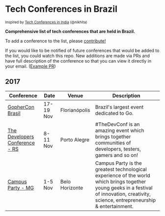 # Tech Conferences in Brazil
<sup>Inspired by [Tech Conferences in India](https://github.com/nikhita/tech-conferences-india) (@nikhita)</sup>

**Comprehensive list of tech conferences that are held in Brazil.**

To add a conference to the list, please [contribute!](CONTRIBUTING.md)

If you would like to be notified of future conferences that would be added to the list, you could watch this repo. New additions are made via PRs and have full description of the conference so that you can view it directly in your email. ([Example PR](https://github.com/samanthakem/tech-conferences-brazil/pull/1))

## 2017

| Conference | Date | Venue | Description |
|------------|------|-------|-------------|
| [GopherCon Brasil](https://2017.gopherconbr.org/) | 17-19 Nov | Florianópolis | Brazil's largest event dedicated to Go. |
| [The Developers Conference - RS](http://www.thedevelopersconference.com.br/tdc/2017/portoalegre/trilhas) | 8-11 Nov | Porto Alegre | #TheDevConf is an amazing event which brings together communities of developers, testers, gamers and so on!
| [Campus Party - MG](http://brasil.campus-party.org/minas-gerais/) | 1-5 Nov | Belo Horizonte | Campus Party is the greatest technological experience of the world which brings together young geeks in a festival of innovation, creativity, science, entrepreneurship & entertainment.
